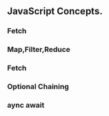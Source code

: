  ## JavaScript Concepts.

 ### Fetch
 ### Map,Filter,Reduce
 ### Fetch
 ### Optional Chaining
 ### aync await